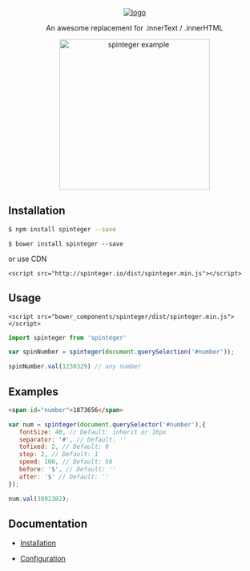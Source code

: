 <p align="center">
  <a href="http://spinteger.io">
    <img src="http://spinteger.io/images/logo.png" alt="logo">
  </a>
</p>

<p align="center">
  An awesome replacement for .innerText / .innerHTML
</p>

<p align="center">
  <img alt="spinteger example" src="https://im5.ezgif.com/tmp/ezgif-5-b93daf575b.gif" width="300px">
</p>

## Installation

```bash
$ npm install spinteger --save
```

```bower
$ bower install spinteger --save
```

or use CDN

```
<script src="http://spinteger.io/dist/spinteger.min.js"></script>
```

## Usage

```bower
<script src="bower_components/spinteger/dist/spinteger.min.js"></script>
```

```javascript
import spinteger from 'spinteger'

var spinNumber = spinteger(document.querySelection('#number'));

spinNumber.val(1230329) // any number
```

## Examples

```html
<span id="number">1873656</span>
```

```javascript
var num = spinteger(document.querySelector('#number'),{
   fontSize: 40, // Default: inherit or 16px
   separator: '#', // Default: ''
   tofixed: 2, // Default: 0
   step: 2, // Default: 1
   speed: 100, // Default: 50
   before: '$', // Default: ''
   after: '$' // Default: ''
});

num.val(3892382);
```

## Documentation

- [Installation](http://spinteger.io/#install)

- [Configuration](http://spinteger.io/#conf)